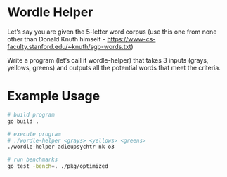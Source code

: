 # Wordle Helper

Let’s say you are given the 5-letter word corpus (use this one from none other than Donald Knuth himself - https://www-cs-faculty.stanford.edu/~knuth/sgb-words.txt)

Write a program (let’s call it wordle-helper) that takes 3 inputs (grays, yellows, greens) and outputs all the potential words that meet the criteria.

# Example Usage

```zsh
# build program
go build .

# execute program
# ./wordle-helper <grays> <yellows> <greens>
./wordle-helper adieupsychtr nk o3

# run benchmarks
go test -bench=. ./pkg/optimized 
```